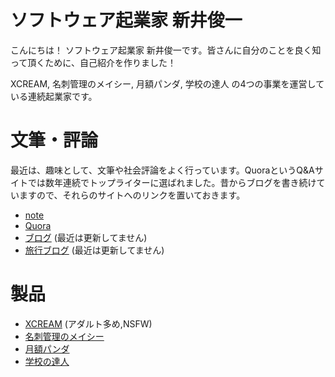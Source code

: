 # ソフトウェア起業家 新井俊一

こんにちは！ ソフトウェア起業家 新井俊一です。皆さんに自分のことを良く知って頂くために、自己紹介を作りました！

XCREAM, 名刺管理のメイシー, 月額パンダ, 学校の達人 の4つの事業を運営している連続起業家です。

# 文筆・評論

最近は、趣味として、文筆や社会評論をよく行っています。QuoraというQ&Aサイトでは数年連続でトップライターに選ばれました。昔からブログを書き続けていますので、それらのサイトへのリンクを置いておきます。

- [note](https://note.com/piyoist/)
- [Quora](https://jp.quora.com/profile/Shunichi-Arai)
- [ブログ](https://shunichi-arai.blogspot.com/) (最近は更新してません)
- [旅行ブログ](https://piyotravel.blogspot.com/) (最近は更新してません)

# 製品

- [XCREAM](https://www.xcream.net/) (アダルト多め,NSFW) 
- [名刺管理のメイシー](https://maysee.jp/)
- [月額パンダ](https://getsugaku-panda.jp/)
- [学校の達人](https://tatsujin.school/)
